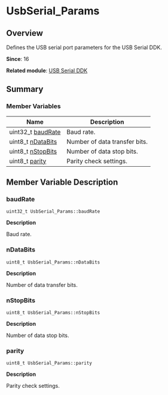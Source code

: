 # UsbSerial_Params


## Overview

Defines the USB serial port parameters for the USB Serial DDK.

**Since**: 16

**Related module**: [USB Serial DDK](_serial_ddk.md)


## Summary


### Member Variables

| Name| Description| 
| -------- | -------- |
| uint32_t [baudRate](#baudrate) | Baud rate.| 
| uint8_t [nDataBits](#ndatabits) | Number of data transfer bits.| 
| uint8_t [nStopBits](#nstopbits) | Number of data stop bits.| 
| uint8_t [parity](#parity) | Parity check settings.| 


## Member Variable Description


### baudRate

```
uint32_t UsbSerial_Params::baudRate
```

**Description**

Baud rate.


### nDataBits

```
uint8_t UsbSerial_Params::nDataBits
```

**Description**

Number of data transfer bits.


### nStopBits

```
uint8_t UsbSerial_Params::nStopBits
```

**Description**

Number of data stop bits.


### parity

```
uint8_t UsbSerial_Params::parity
```

**Description**

Parity check settings.
